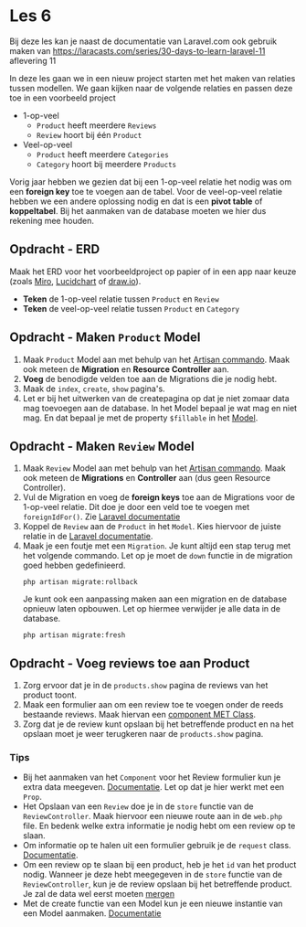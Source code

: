 # Les 6

Bij deze les kan je naast de documentatie van Laravel.com ook gebruik maken van https://laracasts.com/series/30-days-to-learn-laravel-11 aflevering 11

In deze les gaan we in een nieuw project starten met het maken van relaties tussen modellen. We gaan kijken naar de
volgende relaties en passen deze toe in een voorbeeld project

- 1-op-veel
    - `Product` heeft meerdere `Reviews`
    - `Review` hoort bij één `Product`
- Veel-op-veel
    - `Product` heeft meerdere `Categories`
    - `Category` hoort bij meerdere `Products`

Vorig jaar hebben we gezien dat bij een 1-op-veel relatie het nodig was om een **foreign key** toe te voegen aan de tabel.
Voor de veel-op-veel relatie hebben we een andere oplossing nodig en dat is een **pivot table** of **koppeltabel**.
Bij het aanmaken van de database moeten we hier dus rekening mee houden.

## Opdracht - ERD

Maak het ERD voor het voorbeeldproject op papier of in een app naar keuze (zoals [Miro](https://miro.com/nl/),
[Lucidchart](https://www.lucidchart.com/pages/landing) of [draw.io](https://www.drawio.com/)).

- **Teken** de 1-op-veel relatie tussen `Product` en `Review`
- **Teken** de veel-op-veel relatie tussen `Product` en `Category`

## Opdracht - Maken `Product` Model

1. Maak `Product` Model aan  met behulp van het
   [Artisan commando](https://laravel.com/docs/11.x/eloquent#generating-model-classes). Maak ook meteen de
   **Migration** en **Resource Controller** aan.
2. **Voeg** de benodigde velden toe aan de Migrations die je nodig hebt.
3. Maak de `index`, `create`, `show` pagina's. 
4. Let er bij het uitwerken van de createpagina op dat je niet zomaar data mag toevoegen aan de database. 
   In het Model bepaal je wat mag  en niet mag. En dat bepaal je met de property `$fillable` in het 
   [Model](https://laravel.com/docs/11.x/eloquent#mass-assignment).

## Opdracht - Maken `Review` Model

1. Maak `Review` Model aan met behulp van het
   [Artisan commando](https://laravel.com/docs/11.x/eloquent#generating-model-classes). Maak ook meteen de
   **Migrations** en **Controller** aan (dus geen Resource Controller).
2. Vul de Migration en voeg de **foreign keys** toe aan de Migrations voor de 1-op-veel relatie. Dit doe je door een 
   veld toe te voegen met `foreignIdFor()`. Zie [Laravel documentatie](https://laravel.com/docs/11.x/migrations#column-method-foreignIdFor)
3. Koppel de `Review` aan de `Product` in het `Model`. Kies hiervoor de juiste relatie in de 
   [Laravel documentatie](https://laravel.com/docs/11.x/eloquent-relationships).
4. Maak je een foutje met een `Migration`. Je kunt altijd een stap terug met het volgende commando. Let op je moet
   de `down` functie in de migration goed hebben gedefinieerd.
   ```
   php artisan migrate:rollback
   ```
   Je kunt ook een aanpassing maken aan een migration en de database opnieuw laten opbouwen. Let op hiermee verwijder
   je alle data in de database.
   ```
   php artisan migrate:fresh
   ```

## Opdracht - Voeg reviews toe aan Product

1. Zorg ervoor dat je in de `products.show` pagina de reviews van het product toont.
2. Maak een formulier aan om een review toe te voegen onder de reeds bestaande reviews. 
   Maak hiervan een [component MET Class](https://laravel.com/docs/11.x/blade#passing-data-to-components). 
3. Zorg dat je de review kunt opslaan bij het betreffende product en na het opslaan moet je weer terugkeren naar de 
   `products.show` pagina.

### Tips

- Bij het aanmaken van het `Component` voor het Review formulier kun je extra data meegeven. 
  [Documentatie](https://laravel.com/docs/11.x/blade#passing-data-to-components). Let op dat je hier werkt met een 
  `Prop`.
- Het Opslaan van een `Review` doe je in de `store` functie van de `ReviewController`. Maak hiervoor een nieuwe route aan
  in de `web.php` file. En bedenk welke extra informatie je nodig hebt om een review op te slaan.
- Om informatie op te halen uit een formulier gebruik je de `request` class. 
  [Documentatie](https://laravel.com/docs/11.x/requests#retrieving-input). 
- Om een review op te slaan bij een product, heb je het `id` van het product nodig. 
  Wanneer je deze hebt meegegeven in de `store` functie van de `ReviewController`, kun je de review opslaan bij het
  betreffende product. Je zal de data wel eerst moeten 
  [mergen](https://laravel.com/docs/11.x/requests#merging-additional-input)
- Met de create functie van een Model kun je een nieuwe instantie van een Model aanmaken. 
  [Documentatie](https://laravel.com/docs/11.x/eloquent-relationships#the-create-method)
